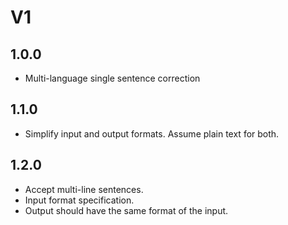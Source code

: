 # V1

## 1.0.0

- Multi-language single sentence correction










## 1.1.0

- Simplify input and output formats. Assume plain text for both.





## 1.2.0

- Accept multi-line sentences.
- Input format specification.
- Output should have the same format of the input.


